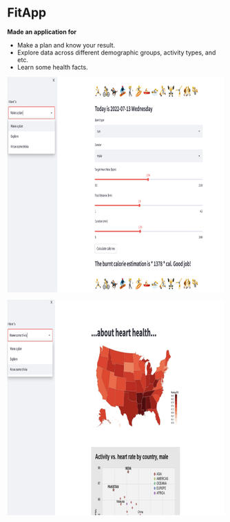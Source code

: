# FitApp
 **Made an application for**
 * Make a plan and know your result.
 * Explore data across different demographic groups, activity types, and etc.
 * Learn some health facts.


</p>
<p align="center">
  <img src="https://github.com/wangjing0/RS/blob/main/AppFront.png" height="500" >
</p>

</p>
<p align="center">
  <img src="https://github.com/wangjing0/RS/blob/main/AppFront2.png" height="500" >
</p>
